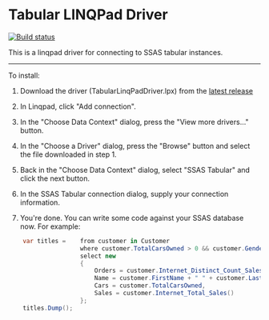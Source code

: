 # Tabular LINQPad Driver

[![Build status](https://ci.appveyor.com/api/projects/status/xvai2lkmhgdn973h?svg=true)](https://ci.appveyor.com/project/edberg/tabularlinqpaddriver)

This is a linqpad driver for connecting to SSAS tabular instances.

---

To install:

1) Download the driver (TabularLinqPadDriver.lpx) from the [latest release](https://github.com/edberg/TabularLinqPadDriver/releases/latest)

2) In Linqpad, click "Add connection".

3) In the "Choose Data Context" dialog, press the "View more drivers..." button.

4) In the "Choose a Driver" dialog, press the "Browse" button and select the file downloaded in step 1.

5) Back in the "Choose Data Context" dialog, select "SSAS Tabular" and click the next button.

6) In the SSAS Tabular connection dialog, supply your connection information.

7) You're done. You can write some code against your SSAS database now. For example:

```c#
	var titles =	from customer in Customer
					where customer.TotalCarsOwned > 0 && customer.Gender == "F"
					select new
					{
						Orders = customer.Internet_Distinct_Count_Sales_Order(),
						Name = customer.FirstName + " " + customer.LastName,
						Cars = customer.TotalCarsOwned,
						Sales = customer.Internet_Total_Sales()
					};
	titles.Dump();
```
